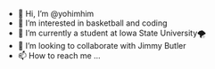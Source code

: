 - 👋 Hi, I’m @yohimhim
- 👀 I’m interested in basketball and coding
- 🌱 I’m currently a student at Iowa State University🌪️
- 💞️ I’m looking to collaborate with Jimmy Butler
- 📫 How to reach me ...

<!---
yohimhim/yohimhim is a ✨ special ✨ repository because its `README.md` (this file) appears on your GitHub profile.
You can click the Preview link to take a look at your changes.
--->
